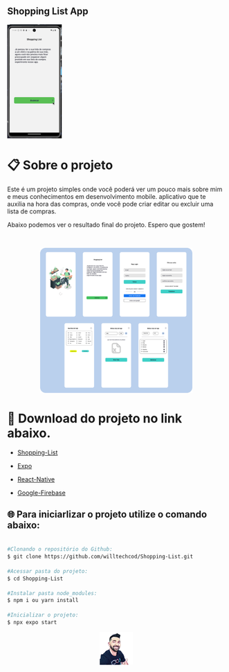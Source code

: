 ## Shopping List App

  <img width="25%" src="./github/screen.gif">

# :clipboard: Sobre o projeto

Este é um projeto simples onde você poderá ver um pouco mais sobre mim e meus conhecimentos em desenvolvimento mobile.
aplicativo que te auxilia na hora das compras, onde você pode criar editar ou excluir uma lista de compras.

Abaixo podemos ver o resultado final do projeto. Espero que gostem!

<br>
<p align="center">
  <img alt="MyLinks" src="./github/capa.png" width="70%"> 
  </p>

# 🔗 Download do projeto no link abaixo.

- [Shopping-List](https://github.com/willtechcod/Shopping-List.git)

- [Expo](https://docs.expo.dev/)
- [React-Native](https://reactnative.dev/)
- [Google-Firebase](https://firebase.google.com/?hl=pt-br)


## 🌐 Para iniciarlizar o projeto utilize o comando abaixo:

```bash

#Clonando o repositório do Github:
$ git clone https://github.com/willtechcod/Shopping-List.git

#Acessar pasta do projeto:
$ cd Shopping-List

#Instalar pasta node_modules:
$ npm i ou yarn install

#Inicializar o projeto:
$ npx expo start

```



<p align="center">
  <img src="./github/Icon.png" width="15%">
  </p>
